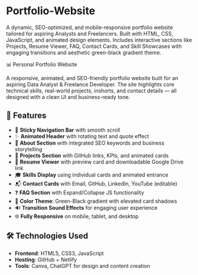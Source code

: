 # Portfolio-Website
A dynamic, SEO-optimized, and mobile-responsive portfolio website tailored for aspiring Analysts and Freelancers. Built with HTML, CSS, JavaScript, and animated design elements. Includes interactive sections like Projects, Resume Viewer, FAQ, Contact Cards, and Skill Showcases with engaging transitions and aesthetic green-black gradient theme.

📊 Personal Portfolio Website

A responsive, animated, and SEO-friendly portfolio website built for an aspiring Data Analyst & Freelance Developer. The site highlights core technical skills, real-world projects, inshorts, and contact details — all designed with a clean UI and business-ready tone.


## 🚀 Features

- 🔄 **Sticky Navigation Bar** with smooth scroll
- ✨ **Animated Header** with rotating text and quote effect
- 🧠 **About Section** with integrated SEO keywords and business storytelling
- 💼 **Projects Section** with GitHub links, KPIs, and animated cards
- 📄 **Resume Viewer** with preview card and downloadable Google Drive link
- 🎓 **Skills Display** using individual cards and animated entrance
- 📬 **Contact Cards** with Email, GitHub, LinkedIn, YouTube (editable)
- ❓ **FAQ Section** with Expand/Collapse JS functionality
- 🎨 **Color Theme**: Green-Black gradient with elevated card shadows
- 🔊 **Transition Sound Effects** for engaging user experience
- 🌐 **Fully Responsive** on mobile, tablet, and desktop


## 🛠️ Technologies Used

- **Frontend**: HTML5, CSS3, JavaScript
- **Hosting**: GitHub + Netlify
- **Tools**: Canva, ChatGPT for design and content creation

